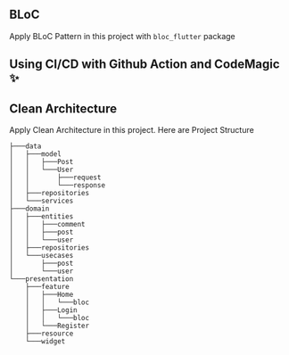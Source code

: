 ## BLoC
Apply BLoC Pattern in this project with ```bloc_flutter``` package

## Using CI/CD with Github Action and CodeMagic :sparkles:

## Clean Architecture
Apply Clean Architecture in this project. Here are Project Structure
```
├───data
│   ├───model
│   │   ├───Post
│   │   └───User
│   │       ├───request
│   │       └───response
│   ├───repositories
│   └───services
├───domain
│   ├───entities
│   │   ├───comment
│   │   ├───post
│   │   └───user
│   ├───repositories
│   └───usecases
│       ├───post
│       └───user
└───presentation
    ├───feature
    │   ├───Home
    │   │   └───bloc
    │   ├───Login
    │   │   └───bloc
    │   └───Register
    ├───resource
    └───widget
```
